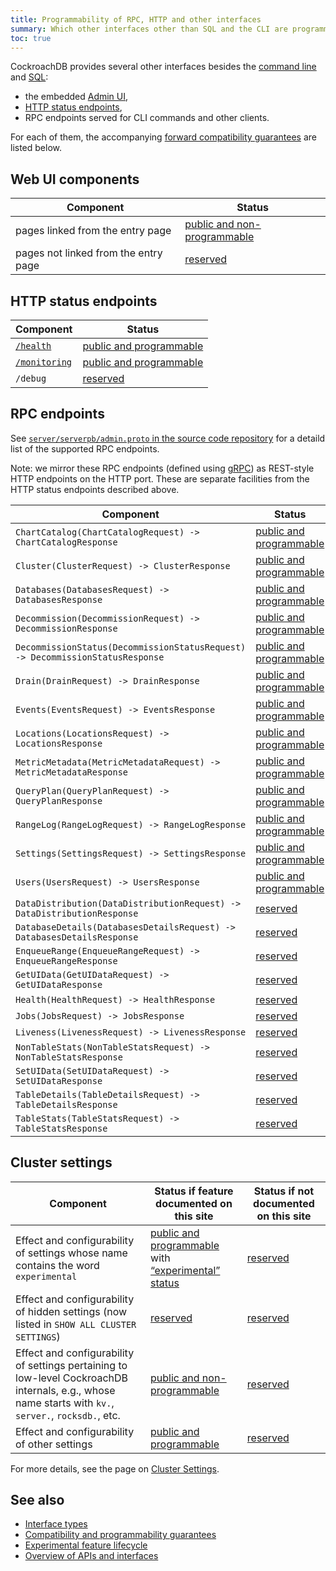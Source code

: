 ```yaml
---
title: Programmability of RPC, HTTP and other interfaces
summary: Which other interfaces other than SQL and the CLI are programmable and forward compatibility guarantees.
toc: true
---
```


CockroachDB provides several other interfaces besides the [command
line](programmability-of-command-line-interfaces.html) and
[SQL](overview-of-apis-and-interfaces.html):

- the embedded [Admin UI](admin-ui-overview.html),
- [HTTP status endpoints](monitoring-and-alerting.html),
- RPC endpoints served for CLI commands and other clients.

For each of them, the accompanying [forward compatibility
guarantees](compatibility-and-programmability-guarantees.html) are
listed below.

## Web UI components

| Component                            | Status                      |
|--------------------------------------|-----------------------------|
| pages linked from the entry page     | [public and non-programmable] |
| pages not linked from the entry page | [reserved]                    |

## HTTP status endpoints

| Component                                                 | Status                    |
|-----------------------------------------------------------|---------------------------|
| [`/health`](monitoring-and-alerting.html)                 | [public and programmable] |
| [`/monitoring`](monitor-cockroachdb-with-prometheus.html) | [public and programmable] |
| `/debug`                                                  | [reserved]                |

## RPC endpoints

See [`server/serverpb/admin.proto` in the source code
repository](https://github.com/cockroachdb/cockroach/blob/master/pkg/server/serverpb/admin.proto)
for a detaild list of the supported RPC endpoints.

Note: we mirror these RPC endpoints (defined using [gRPC](https://grpc.io/)) as REST-style
HTTP endpoints on the HTTP port. These are separate facilities from
the HTTP status endpoints described above.


| Component                                                                     | Status                  |
|-------------------------------------------------------------------------------|-------------------------|
| `ChartCatalog(ChartCatalogRequest) -> ChartCatalogResponse`                   | [public and programmable] |
| `Cluster(ClusterRequest) -> ClusterResponse`                                  | [public and programmable] |
| `Databases(DatabasesRequest) -> DatabasesResponse`                            | [public and programmable] |
| `Decommission(DecommissionRequest) -> DecommissionResponse`                   | [public and programmable] |
| `DecommissionStatus(DecommissionStatusRequest) -> DecommissionStatusResponse` | [public and programmable] |
| `Drain(DrainRequest) -> DrainResponse`                                        | [public and programmable] |
| `Events(EventsRequest) -> EventsResponse`                                     | [public and programmable] |
| `Locations(LocationsRequest) -> LocationsResponse`                            | [public and programmable] |
| `MetricMetadata(MetricMetadataRequest) -> MetricMetadataResponse`             | [public and programmable] |
| `QueryPlan(QueryPlanRequest) -> QueryPlanResponse`                            | [public and programmable] |
| `RangeLog(RangeLogRequest) -> RangeLogResponse`                               | [public and programmable] |
| `Settings(SettingsRequest) -> SettingsResponse`                               | [public and programmable] |
| `Users(UsersRequest) -> UsersResponse`                                        | [public and programmable] |
| `DataDistribution(DataDistributionRequest) -> DataDistributionResponse`       | [reserved]                |
| `DatabaseDetails(DatabasesDetailsRequest) -> DatabasesDetailsResponse`        | [reserved]                |
| `EnqueueRange(EnqueueRangeRequest) -> EnqueueRangeResponse`                   | [reserved]                |
| `GetUIData(GetUIDataRequest) -> GetUIDataResponse`                            | [reserved]                |
| `Health(HealthRequest) -> HealthResponse`                                     | [reserved]                |
| `Jobs(JobsRequest) -> JobsResponse`                                           | [reserved]                |
| `Liveness(LivenessRequest) -> LivenessResponse`                               | [reserved]                |
| `NonTableStats(NonTableStatsRequest) -> NonTableStatsResponse`                | [reserved]                |
| `SetUIData(SetUIDataRequest) -> SetUIDataResponse`                            | [reserved]                |
| `TableDetails(TableDetailsRequest) -> TableDetailsResponse`                   | [reserved]                |
| `TableStats(TableStatsRequest) -> TableStatsResponse`                         | [reserved]                |

## Cluster settings

| Component                                                                                                                                             | Status if feature documented on this site                                                    | Status if not documented on this site |
|-------------------------------------------------------------------------------------------------------------------------------------------------------|----------------------------------------------------------------------------------------------|---------------------------------------|
| Effect and configurability of settings whose name contains the word `experimental`                                                                    | [public and programmable] with  [“experimental” status](experimental-feature-lifecycle.html) | [reserved]                            |
| Effect and configurability of hidden settings (now listed in `SHOW ALL CLUSTER SETTINGS`)                                                             | [reserved]                                                                                   | [reserved]                            |
| Effect and configurability of settings pertaining to low-level CockroachDB internals, e.g., whose name starts with `kv.`, `server.`, `rocksdb.`, etc. | [public and non-programmable]                                                                | [reserved]                            |
| Effect and configurability of other settings                                                                                                          | [public and programmable]                                                                    | [reserved]                            |

For more details, see the page on [Cluster Settings](cluster-settings.html).

## See also

- [Interface types](interface-types.html)
- [Compatibility and programmability guarantees](compatibility-and-programmability-guarantees.html)
- [Experimental feature lifecycle](experimental-feature-lifecycle.html)
- [Overview of APIs and interfaces](overview-of-apis-and-interfaces.html)

[public and programmable]: interface-types.html#public-and-programmable-interfaces
[public and non-programmable]: interface-types.html#public-and-non-programmable-interfaces
[reserved]: interface-types.html#reserved-interfaces
